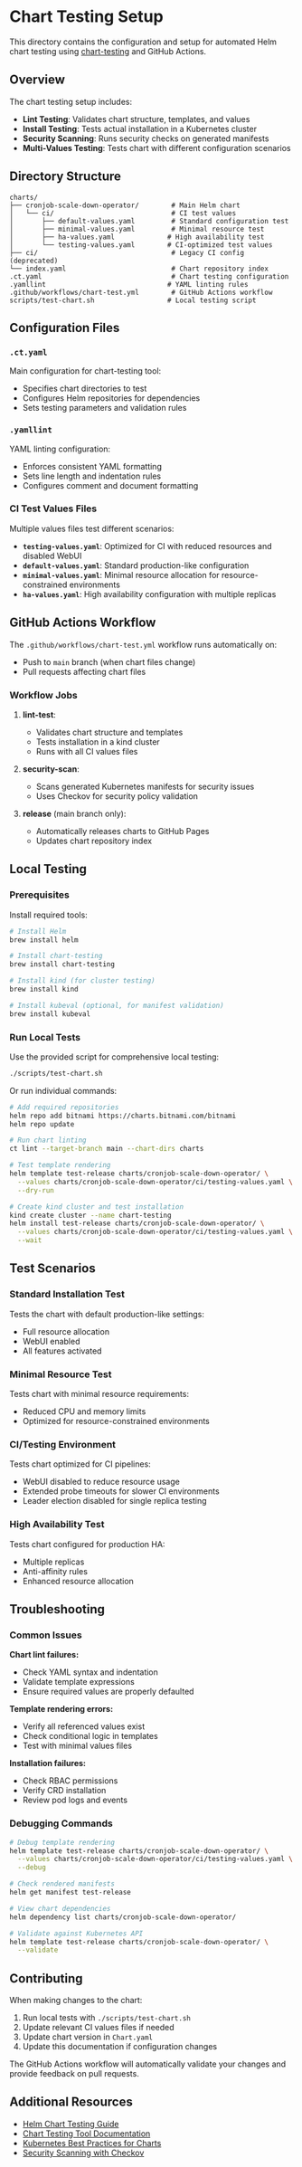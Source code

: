 # Chart Testing Setup

This directory contains the configuration and setup for automated Helm chart testing using [chart-testing](https://github.com/helm/chart-testing) and GitHub Actions.

## Overview

The chart testing setup includes:

- **Lint Testing**: Validates chart structure, templates, and values
- **Install Testing**: Tests actual installation in a Kubernetes cluster
- **Security Scanning**: Runs security checks on generated manifests
- **Multi-Values Testing**: Tests chart with different configuration scenarios

## Directory Structure

```
charts/
├── cronjob-scale-down-operator/        # Main Helm chart
│   └── ci/                             # CI test values
│       ├── default-values.yaml         # Standard configuration test
│       ├── minimal-values.yaml         # Minimal resource test
│       ├── ha-values.yaml             # High availability test
│       └── testing-values.yaml        # CI-optimized test values
├── ci/                                 # Legacy CI config (deprecated)
└── index.yaml                          # Chart repository index
.ct.yaml                                # Chart testing configuration
.yamllint                              # YAML linting rules
.github/workflows/chart-test.yml        # GitHub Actions workflow
scripts/test-chart.sh                  # Local testing script
```

## Configuration Files

### `.ct.yaml`
Main configuration for chart-testing tool:
- Specifies chart directories to test
- Configures Helm repositories for dependencies
- Sets testing parameters and validation rules

### `.yamllint`
YAML linting configuration:
- Enforces consistent YAML formatting
- Sets line length and indentation rules
- Configures comment and document formatting

### CI Test Values Files
Multiple values files test different scenarios:

- **`testing-values.yaml`**: Optimized for CI with reduced resources and disabled WebUI
- **`default-values.yaml`**: Standard production-like configuration
- **`minimal-values.yaml`**: Minimal resource allocation for resource-constrained environments
- **`ha-values.yaml`**: High availability configuration with multiple replicas

## GitHub Actions Workflow

The `.github/workflows/chart-test.yml` workflow runs automatically on:
- Push to `main` branch (when chart files change)
- Pull requests affecting chart files

### Workflow Jobs

1. **lint-test**: 
   - Validates chart structure and templates
   - Tests installation in a kind cluster
   - Runs with all CI values files

2. **security-scan**:
   - Scans generated Kubernetes manifests for security issues
   - Uses Checkov for security policy validation

3. **release** (main branch only):
   - Automatically releases charts to GitHub Pages
   - Updates chart repository index

## Local Testing

### Prerequisites

Install required tools:

```bash
# Install Helm
brew install helm

# Install chart-testing
brew install chart-testing

# Install kind (for cluster testing)
brew install kind

# Install kubeval (optional, for manifest validation)
brew install kubeval
```

### Run Local Tests

Use the provided script for comprehensive local testing:

```bash
./scripts/test-chart.sh
```

Or run individual commands:

```bash
# Add required repositories
helm repo add bitnami https://charts.bitnami.com/bitnami
helm repo update

# Run chart linting
ct lint --target-branch main --chart-dirs charts

# Test template rendering
helm template test-release charts/cronjob-scale-down-operator/ \
  --values charts/cronjob-scale-down-operator/ci/testing-values.yaml \
  --dry-run

# Create kind cluster and test installation
kind create cluster --name chart-testing
helm install test-release charts/cronjob-scale-down-operator/ \
  --values charts/cronjob-scale-down-operator/ci/testing-values.yaml \
  --wait
```

## Test Scenarios

### Standard Installation Test
Tests the chart with default production-like settings:
- Full resource allocation
- WebUI enabled
- All features activated

### Minimal Resource Test
Tests chart with minimal resource requirements:
- Reduced CPU and memory limits
- Optimized for resource-constrained environments

### CI/Testing Environment
Tests chart optimized for CI pipelines:
- WebUI disabled to reduce resource usage
- Extended probe timeouts for slower CI environments
- Leader election disabled for single replica testing

### High Availability Test
Tests chart configured for production HA:
- Multiple replicas
- Anti-affinity rules
- Enhanced resource allocation

## Troubleshooting

### Common Issues

**Chart lint failures:**
- Check YAML syntax and indentation
- Validate template expressions
- Ensure required values are properly defaulted

**Template rendering errors:**
- Verify all referenced values exist
- Check conditional logic in templates
- Test with minimal values files

**Installation failures:**
- Check RBAC permissions
- Verify CRD installation
- Review pod logs and events

### Debugging Commands

```bash
# Debug template rendering
helm template test-release charts/cronjob-scale-down-operator/ \
  --values charts/cronjob-scale-down-operator/ci/testing-values.yaml \
  --debug

# Check rendered manifests
helm get manifest test-release

# View chart dependencies
helm dependency list charts/cronjob-scale-down-operator/

# Validate against Kubernetes API
helm template test-release charts/cronjob-scale-down-operator/ \
  --validate
```

## Contributing

When making changes to the chart:

1. Run local tests with `./scripts/test-chart.sh`
2. Update relevant CI values files if needed
3. Update chart version in `Chart.yaml`
4. Update this documentation if configuration changes

The GitHub Actions workflow will automatically validate your changes and provide feedback on pull requests.

## Additional Resources

- [Helm Chart Testing Guide](https://helm.sh/docs/topics/chart_tests/)
- [Chart Testing Tool Documentation](https://github.com/helm/chart-testing)
- [Kubernetes Best Practices for Charts](https://helm.sh/docs/chart_best_practices/)
- [Security Scanning with Checkov](https://www.checkov.io/)
